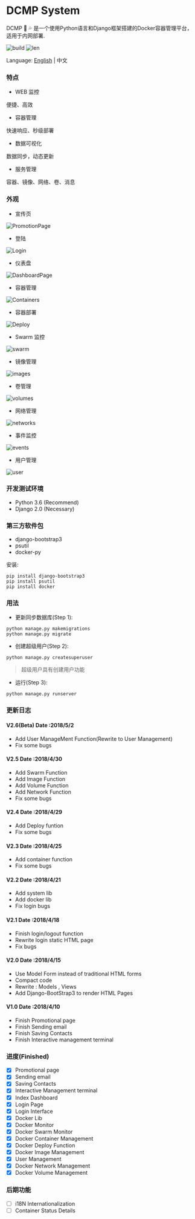 # DCMP System

DCMP :whale2: :sweat_drops: 是一个使用Python语言和Django框架搭建的Docker容器管理平台，适用于内网部署.

![build](https://travis-ci.org/Mr-Linus/DCMP.svg?branch=master) ![len](https://github.com/mr-linus/DCMP/blob/master/LICENSE)

Language:     [English](https://github.com/Mr-Linus/DCMP/blob/master/README.md)  | 中文

### 特点 ###
- WEB 监控

便捷、高效

- 容器管理

快速响应、秒级部署


- 数据可视化

数据同步，动态更新

- 服务管理

容器、镜像、网络、卷、消息

### 外观
- 宣传页

![PromotionPage](https://github.com/Mr-Linus/DCMP/blob/master/img/Promotionpage.png)

- 登陆

![Login](https://github.com/Mr-Linus/DCMP/blob/master/img/login.png)

- 仪表盘

![DashboardPage](https://github.com/Mr-Linus/DCMP/blob/master/img/dashboard.png)

- 容器管理

![Containers](https://github.com/Mr-Linus/DCMP/blob/master/img/containers.png)

- 容器部署

![Deploy](https://github.com/Mr-Linus/DCMP/blob/master/img/deploy.png)

- Swarm 监控

![swarm](https://github.com/Mr-Linus/DCMP/blob/master/img/swarm.png)

- 镜像管理

![images](https://github.com/Mr-Linus/DCMP/blob/master/img/images.png)

- 卷管理

![volumes](https://github.com/Mr-Linus/DCMP/blob/master/img/volumes.png)

- 网络管理

![networks](https://github.com/Mr-Linus/DCMP/blob/master/img/networks.png)

- 事件监控

![events](https://github.com/Mr-Linus/DCMP/blob/master/img/events.png)

- 用户管理

![user](https://github.com/Mr-Linus/DCMP/blob/master/img/user.png)

### 开发测试环境
- Python 3.6 (Recommend)
- Django 2.0 (Necessary)

### 第三方软件包
- django-bootstrap3
- psutil
- docker-py

安装:
```shell
pip install django-bootstrap3
pip install psutil
pip install docker
```

### 用法
- 更新同步数据库(Step 1):
```shell 
python manage.py makemigrations
python manage.py migrate
```

- 创建超级用户(Step 2): 
```shell
python manage.py createsuperuser
```
> 超级用户具有创建用户功能


- 运行(Step 3):
```shell
python manage.py runserver
```

### 更新日志

#### V2.6(Beta) Date :2018/5/2 
- Add User ManageMent Function(Rewrite to User Management)
- Fix some bugs
#### V2.5 Date :2018/4/30
- Add Swarm Function
- Add Image Function
- Add Volume Function
- Add Network Function
- Fix some bugs
#### V2.4 Date :2018/4/29
- Add Deploy funtion
- Fix some bugs
#### V2.3 Date :2018/4/25
- Add container function 
- Fix some bugs
#### V2.2 Date :2018/4/21
- Add system lib
- Add docker lib
- Fix login bugs
#### V2.1 Date :2018/4/18
- Finish login/logout function
- Rewrite login static HTML page
- Fix bugs
#### V2.0 Date :2018/4/15
- Use Model Form instead of traditional HTML forms
- Compact code
- Rewrite : Models , Views  
- Add Django-BootStrap3 to render HTML Pages

#### V1.0 Date :2018/4/10
- Finish Promotional page
- Finish Sending email
- Finish Saving Contacts
- Finish Interactive management terminal

### 进度(Finished)
- [x]  Promotional page
- [x]  Sending email
- [x]  Saving Contacts
- [x]  Interactive Management terminal
- [x]  Index Dashboard
- [x]  Login Page
- [x]  Login Interface
- [x]  Docker Lib
- [x]  Docker Monitor
- [x]  Docker Swarm  Monitor
- [x]  Docker Container Management 
- [x]  Docker Deploy Function
- [x]  Docker Image Management 
- [x]  User Management
- [x]  Docker Network Management
- [x]  Docker Volume Management

### 后期功能
- [ ] i18N Internationalization 
- [ ] Container Status Details
